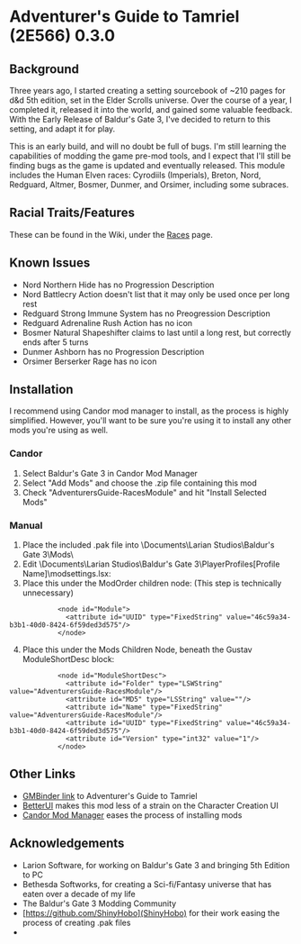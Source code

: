 # Adventurer's Guide to Tamriel (2E566) 0.3.0

## Background
Three years ago, I started creating a setting sourcebook of ~210 pages for d&d 5th edition, set 
in the Elder Scrolls universe. Over the course of a year, I completed it, released it into the 
world, and gained some valuable feedback. With the Early Release of Baldur's Gate 3, I've
decided to return to this setting, and adapt it for play.

This is an early build, and will no doubt be full of bugs. I'm still learning the capabilities
of modding the game pre-mod tools, and I expect that I'll still be finding bugs as the game
is updated and eventually released. This module includes the Human Elven races: Cyrodiils
(Imperials), Breton, Nord, Redguard, Altmer, Bosmer, Dunmer, and Orsimer, including some
subraces.

## Racial Traits/Features
These can be found in the Wiki, under the [Races](https://github.com/khuckins/BG3-adventurers-guide-to-tamriel-2e566/wiki/Races) page.

## Known Issues
- Nord Northern Hide has no Progression Description
- Nord Battlecry Action doesn't list that it may only be used once per long rest
- Redguard Strong Immune System has no Preogression Description
- Redguard Adrenaline Rush Action has no icon
- Bosmer Natural Shapeshifter claims to last until a long rest, but correctly ends after 5 turns
- Dunmer Ashborn has no Progression Description
- Orsimer Berserker Rage has no icon

## Installation
I recommend using Candor mod manager to install, as the process is highly simplified.
However, you'll want to be sure you're using it to install any other mods you're
using as well.

### Candor
1. Select Baldur's Gate 3 in Candor Mod Manager
2. Select "Add Mods" and choose the .zip file containing this mod
3. Check "AdventurersGuide-RacesModule" and hit "Install Selected Mods"

### Manual
1. Place the included .pak file into \Documents\Larian Studios\Baldur's Gate 3\Mods\
2. Edit \Documents\Larian Studios\Baldur's Gate 3\PlayerProfiles\[Profile Name]\modsettings.lsx:
3. Place this under the ModOrder children node: (This step is technically unnecessary)
```
            <node id="Module">
              <attribute id="UUID" type="FixedString" value="46c59a34-b3b1-40d0-8424-6f59ded3d575"/>
            </node>
```
4. Place this under the Mods Children Node, beneath the Gustav ModuleShortDesc block:
```
            <node id="ModuleShortDesc">
              <attribute id="Folder" type="LSWString" value="AdventurersGuide-RacesModule"/>
              <attribute id="MD5" type="LSString" value=""/>
              <attribute id="Name" type="FixedString" value="AdventurersGuide-RacesModule"/>
              <attribute id="UUID" type="FixedString" value="46c59a34-b3b1-40d0-8424-6f59ded3d575"/>
              <attribute id="Version" type="int32" value="1"/>
            </node>
```

## Other Links
- [GMBinder link](https://www.gmbinder.com/share/-L3u-2oe4GFo8GtXlRHC) to Adventurer's Guide to Tamriel
- [BetterUI](https://github.com/Purlana/BetterUI) makes this mod less of a strain on the Character Creation UI
- [Candor Mod Manager](https://www.nexusmods.com/baldursgate3/mods/22) eases the process of installing mods

## Acknowledgements
- Larion Software, for working on Baldur's Gate 3 and bringing 5th Edition to PC
- Bethesda Softworks, for creating a Sci-fi/Fantasy universe that has eaten over a decade of my life
- The Baldur's Gate 3 Modding Community
- [https://github.com/ShinyHobo](ShinyHobo) for their work easing the process of creating .pak files
- 
